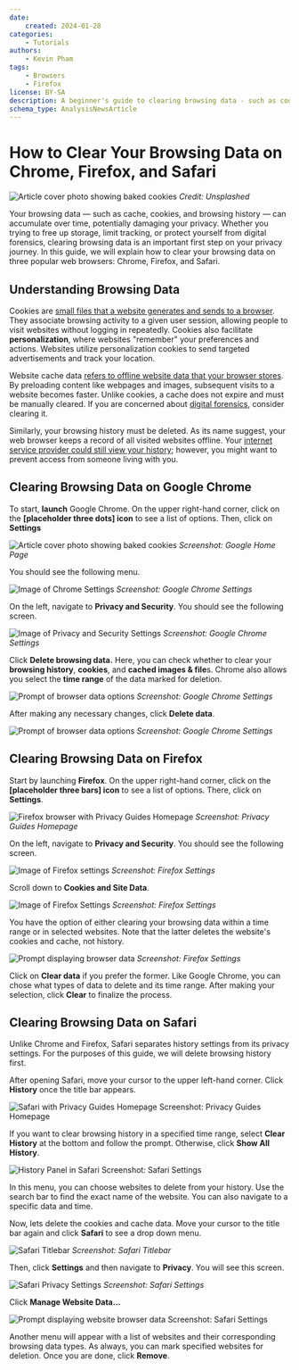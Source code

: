 ```yaml
---
date:
    created: 2024-01-28
categories:
    - Tutorials
authors:
    - Kevin Pham
tags:
    - Browsers
    - Firefox
license: BY-SA
description: A beginner's guide to clearing browsing data - such as cookies, website cache, and browsing history, on Chrome, Firefox, and Safari.
schema_type: AnalysisNewsArticle
---
```

# How to Clear Your Browsing Data on Chrome, Firefox, and Safari
![Article cover photo showing baked cookies](../assets/images/clearing-browsing-data/dimmis-vart-JPu345g_OYM-unsplash.jpg)
_Credit: Unsplashed_

Your browsing data — such as cache, cookies, and browsing history — can accumulate over time, potentially damaging your privacy. Whether you trying to free up storage, limit tracking, or protect yourself from digital forensics, clearing browsing data is an important first step on your privacy journey. In this guide, we will explain how to clear your browsing data on three popular web browsers: Chrome, Firefox, and Safari.

## Understanding Browsing Data

Cookies are [small files that a website generates and sends to a browser](https://www.cloudflare.com/learning/privacy/what-are-cookies/). They associate browsing activity to a given user session, allowing people to visit websites without logging in repeatedly. Cookies also facilitate __personalization__, where websites "remember" your preferences and actions. Websites utilize personalization cookies to send targeted advertisements and track your location.

Website cache data [refers to offline website data that your browser stores](https://learn.g2.com/what-is-cached-data). By preloading content like webpages and images, subsequent visits to a website becomes faster. Unlike cookies, a cache does not expire and must be manually cleared. If you are concerned about [digital forensics](https://hawkeyeforensic.com/2024/03/30/browser-forensics-examining-browser-artifacts/), consider clearing it.

Similarly, your browsing history must be deleted. As its name suggest, your web browser keeps a record of all visited websites offline. Your [internet service provider could still view your history](https://www.androidauthority.com/isp-tracking-1167088/); however, you might want to prevent access from someone living with you.

## Clearing Browsing Data on Google Chrome

To start, ****launch**** Google Chrome. On the upper right-hand corner, click on the ****[placeholder three dots] icon**** to see a list of options. Then, click on ****Settings****


![Article cover photo showing baked cookies](../assets/images/clearing-browsing-data/chrome1.png)
_Screenshot: Google Home Page_


You should see the following menu.


![Image of Chrome Settings](../assets/images/clearing-browsing-data/chromesettings.png)
_Screenshot: Google Chrome Settings_


On the left, navigate to ****Privacy and Security****. You should see the following screen.


![Image of Privacy and Security Settings](../assets/images/clearing-browsing-data/chrome.png)
_Screenshot: Google Chrome Settings_


Click ****Delete browsing data.**** Here, you can check whether to clear your ****browsing history****, ****cookies****, and ****cached images & file****s. Chrome also allows you select the ****time range**** of the data marked for deletion.


![Prompt of browser data options](../assets/images/clearing-browsing-data/chromesettings1.png)
_Screenshot: Google Chrome Settings_


After making any necessary changes, click ****Delete data****.


![Prompt of browser data options](../assets/images/clearing-browsing-data/chromedelete.png)
_Screenshot: Google Chrome Settings_


## Clearing Browsing Data on Firefox

Start by launching ****Firefox****. On the upper right-hand corner, click on the ****[placeholder three bars] icon**** to see a list of options. There, click on ****Settings****.


![Firefox browser with Privacy Guides Homepage](../assets/images/clearing-browsing-data/firefox2.png)
_Screenshot: Privacy Guides Homepage_


On the left, navigate to ****Privacy and Security****. You should see the following screen.


![Image of Firefox settings](../assets/images/clearing-browsing-data/firefox1.png)
_Screenshot: Firefox Settings_


Scroll down to ****Cookies and Site Data****.


![Image of Firefox Settings](../assets/images/clearing-browsing-data/firefoxcookies.png)
_Screenshot: Firefox Settings_


You have the option of either clearing your browsing data within a time range or in selected websites. Note that the latter deletes the website's cookies and cache, not history.


![Prompt displaying browser data](../assets/images/clearing-browsing-data/firefoxdata2.png)
_Screenshot: Firefox Settings_


Click on ****Clear data**** if you prefer the former. Like Google Chrome, you can chose what types of data to delete and its time range. After making your selection, click ****Clear**** to finalize the process.

## Clearing Browsing Data on Safari

Unlike Chrome and Firefox, Safari separates history settings from its privacy settings. For the purposes of this guide, we will delete browsing history first.

After opening Safari, move your cursor to the upper left-hand corner. Click ****History**** once the title bar appears.


![Safari with Privacy Guides Homepage](../assets/images/clearing-browsing-data/safari2.png)
Screenshot: Privacy Guides Homepage


If you want to clear browsing history in a specified time range, select ****Clear History**** at the bottom and follow the prompt. Otherwise, click ****Show All History****.


![History Panel in Safari](../assets/images/clearing-browsing-data/history.png)
Screenshot: Safari Settings


In this menu, you can choose websites to delete from your history. Use the search bar to find the exact name of the website. You can also navigate to a specific data and time.


Now, lets delete the cookies and cache data. Move your cursor to the title bar again and click ****Safari**** to see a drop down menu.


![Safari Titlebar](../assets/images/clearing-browsing-data/safaritoolbar.png)
_Screenshot: Safari Titlebar_


Then, click ****Settings**** and then navigate to ****Privacy****. You will see this screen.


![Safari Privacy Settings](../assets/images/clearing-browsing-data/safarisettings.png)
_Screenshot: Safari Settings_


Click ****Manage Website Data...****


![Prompt displaying website browser data](../assets/images/clearing-browsing-data/safaridata.png)
Screenshot: Safari Settings


Another menu will appear with a list of websites and their corresponding browsing data types. As always, you can mark specified websites for deletion. Once you are done, click ****Remove****.
